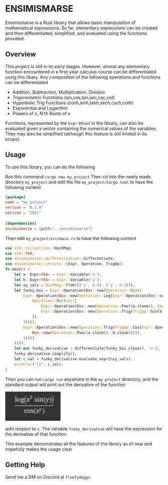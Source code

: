 # ENSIMISMARSE

Ensimismarse is a Rust library that allows basic manipulation of mathematical expressions. So far, elementary expressions can be created and then differentiated, simplified, and evaluated using the functions provided.

## Overview

This project is still in its early stages. However, almost any elementary function encountered in a first-year calculus course can be differentiated using this libary. Any composition of the following operations and functions can be differentiated

- Addition, Subtraction, Multiplication, Division
- Trigonometric Functions (sin,cos,tan,sec,csc,cot)
- Hyperbolic Trig Functions (cosh,sinh,tanh,sech,csch,coth)
- Exponential and Logarithm
- Powers of x, N'th Roots of x

Functions, represented by the <code>Expr</code> struct in the library, can also be evaluated given a vector containing the numerical values of the variables. They may also be simplified (although this feature is still limited in its scope).

## Usage

To use this library, you can do the following

Run this command `cargo new my_project`
Then cd into the newly made directory `my_project` and edit the file `my_project/Cargo.toml` to have the following content

```toml
[package]
name = "my_project"
version = "0.1.0"
edition = "2021"

[dependencies]
ensimismarse = {path="../ensimismarse"}
```

Then edit `my_project/src/main.rs` to have the following content

```rust
use std::collections::HashMap;
use std::f64;
use ensimismarse::differentiation::differentiate;
use ensimismarse::structs::{Expr, Operation, TrigOp};
fn main() {
    let a: Expr<f64> = Expr::Variable('x');
    let b: Expr<f64> = Expr::Variable('y');
    let xy_vals = HashMap::from([('x', 6.9), ('y', 0.3)]);
    let funky_boi = Expr::Operation(Box::new(Operation::Div((
        Expr::Operation(Box::new(Operation::Log(Expr::Operation(Box::new(
            Operation::Mul(vec![
                Expr::Operation(Box::new(Operation::Pow((a.clone(), Expr::Constant(3.0))))),
                Expr::Operation(Box::new(Operation::Trig(TrigOp::Sin(b.clone())))),
            ]),
        ))))),
        Expr::Operation(Box::new(Operation::Trig(TrigOp::Cos(Expr::Operation(
            Box::new(Operation::Pow((a.clone(), b.clone()))),
        ))))),
    ))));
    let mut funky_derivative = differentiate(funky_boi.clone(), 'x');
    funky_derivative.simplify();
    let c_val = funky_derivative.evaluate_expr(&xy_vals);
    println!("{}", c_val);
}
```

Then you can run `cargo run` anywhere in the `my_project` directory, and the standard output will print out the derivative of the function

![log(x^3sin(y))/cos(x^y)](example_function1.png "Function")

with respect to `x`. The variable `funky_derivative` will have the expression for the derivative of that function.

This example demonstrates all the features of the library as of now and hopefully makes the usage clear

## Getting Help

Send me a DM on Discord at <code>floofydoggo</code>
